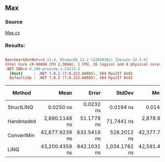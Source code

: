 ﻿## Max

### Source
[Max.cs](../../src/StructLinq.Benchmark/Max.cs)

### Results:
``` ini

BenchmarkDotNet=v0.13.4, OS=macOS 13.2 (22D5038i) [Darwin 22.3.0]
Intel Core i9-9880H CPU 2.30GHz, 1 CPU, 16 logical and 8 physical cores
.NET SDK=8.0.100-preview.1.23115.2
  [Host]     : .NET 7.0.2 (7.0.222.60605), X64 RyuJIT AVX2
  DefaultJob : .NET 7.0.2 (7.0.222.60605), X64 RyuJIT AVX2


```
|     Method |           Mean |       Error |        StdDev |         Median |               Ratio |     RatioSD | Allocated | Alloc Ratio |
|----------- |---------------:|------------:|--------------:|---------------:|--------------------:|------------:|----------:|------------:|
| StructLINQ |      0.0250 ns |   0.0232 ns |     0.0194 ns |      0.0142 ns | 222,447.832x faster | 163,944.06x |         - |          NA |
|  Handmaded |  2,890.1148 ns |  51.1778 ns |    71.7441 ns |  2,878.9305 ns |            baseline |             |         - |          NA |
| ConvertMin | 42,677.9239 ns | 632.5419 ns |   528.2012 ns | 42,377.7101 ns |      14.665x slower |       0.49x |      40 B |          NA |
|       LINQ | 43,200.4359 ns | 842.1031 ns | 1,034.1782 ns | 42,581.4508 ns |      14.965x slower |       0.48x |      40 B |          NA |
